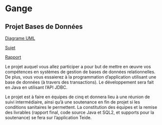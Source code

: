 # Gange
## Projet Bases de Données
[Diagrame UML](https://lucid.app/lucidchart/8b040058-8c1e-48c6-8397-fdbfe1c2e20c/edit?viewport_loc=-100%2C-21%2C2219%2C1111%2CHWEp-vi-RSFO&invitationId=inv_42142e77-9fee-4d7a-86e8-d1a1a19a019b)

[Sujet](https://chamilo.grenoble-inp.fr/courses/ENSIMAG4MMPBD/document/2021-2022/sujet-pbd-Gange-2020-v2.pdf)

[Rapport](https://docs.google.com/document/d/1mvducI3xoEoGii3advJIKeXsQFH17c8xv-0yPQ8f2gI/edit?usp=sharing)

Le projet auquel vous allez participer a pour but de mettre en œuvre vos compétences en systèmes de gestion de bases de données relationnelles.  De plus, vous vous essaierez à la programmation d’application utilisant une base de données (à travers des transactions). Le développement sera fait en Java en utilisant l’API JDBC.

Le projet est à faire en équipes de cinq et donnera lieu à une réunion de suivi intermédiaire, ainsi qu’à une soutenance en fin de projet si les conditions sanitaires le permettent. La constitution des équipes et la remise des livrables (rapport final, code source Java et SQL2, et supports pour la soutenance) se fera sur l’application Teide. 
